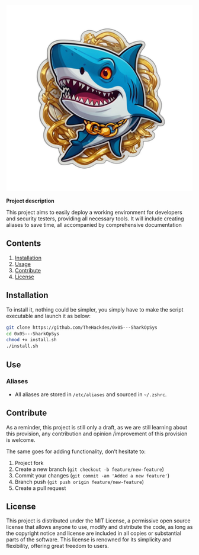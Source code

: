 ![banner_0x05](./sources/banner_0x05.png)

**Project description**

This project aims to easily deploy a working environment for developers and security testers, providing all necessary tools. It will include creating aliases to save time, all accompanied by comprehensive documentation

## Contents

1. [Installation](#installation)
2. [Usage](#use)
3. [Contribute](#contribute)
4. [License](#license)

## Installation

To install it, nothing could be simpler, you simply have to make the script executable and launch it as below:

```bash
git clone https://github.com/TheHackdes/0x05---SharkOpSys
cd 0x05---SharkOpSys
chmod +x install.sh
./install.sh
```

## Use

### Aliases

- All aliases are stored in `/etc/aliases` and sourced in `~/.zshrc`.

## Contribute

As a reminder, this project is still only a draft, as we are still learning about this provision, any contribution and opinion /improvement of this provision is welcome.

The same goes for adding functionality, don’t hesitate to:

1. Project fork
2. Create a new branch (`git checkout -b feature/new-feature`)
3. Commit your changes (`git commit -am 'Added a new feature'`)
4. Branch push (`git push origin feature/new-feature`)
5. Create a pull request

## License

This project is distributed under the MIT License, a permissive open source license that allows anyone to use, modify and distribute the code, as long as the copyright notice and license are included in all copies or substantial parts of the software. This license is renowned for its simplicity and flexibility, offering great freedom to users.
